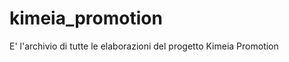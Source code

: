 kimeia_promotion
================

E' l'archivio di tutte le elaborazioni del progetto Kimeia Promotion
